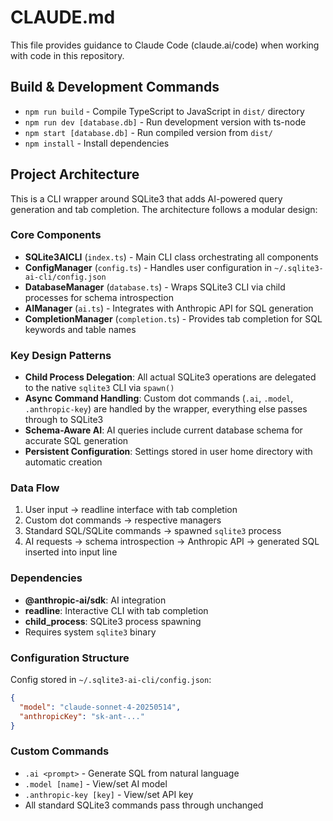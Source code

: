 # CLAUDE.md

This file provides guidance to Claude Code (claude.ai/code) when working with code in this repository.

## Build & Development Commands

- `npm run build` - Compile TypeScript to JavaScript in `dist/` directory
- `npm run dev [database.db]` - Run development version with ts-node
- `npm start [database.db]` - Run compiled version from `dist/`
- `npm install` - Install dependencies

## Project Architecture

This is a CLI wrapper around SQLite3 that adds AI-powered query generation and tab completion. The architecture follows a modular design:

### Core Components

- **SQLite3AICLI** (`index.ts`) - Main CLI class orchestrating all components
- **ConfigManager** (`config.ts`) - Handles user configuration in `~/.sqlite3-ai-cli/config.json`
- **DatabaseManager** (`database.ts`) - Wraps SQLite3 CLI via child processes for schema introspection
- **AIManager** (`ai.ts`) - Integrates with Anthropic API for SQL generation
- **CompletionManager** (`completion.ts`) - Provides tab completion for SQL keywords and table names

### Key Design Patterns

- **Child Process Delegation**: All actual SQLite3 operations are delegated to the native `sqlite3` CLI via `spawn()`
- **Async Command Handling**: Custom dot commands (`.ai`, `.model`, `.anthropic-key`) are handled by the wrapper, everything else passes through to SQLite3
- **Schema-Aware AI**: AI queries include current database schema for accurate SQL generation
- **Persistent Configuration**: Settings stored in user home directory with automatic creation

### Data Flow

1. User input → readline interface with tab completion
2. Custom dot commands → respective managers
3. Standard SQL/SQLite commands → spawned `sqlite3` process
4. AI requests → schema introspection → Anthropic API → generated SQL inserted into input line

### Dependencies

- **@anthropic-ai/sdk**: AI integration
- **readline**: Interactive CLI with tab completion
- **child_process**: SQLite3 process spawning
- Requires system `sqlite3` binary

### Configuration Structure

Config stored in `~/.sqlite3-ai-cli/config.json`:
```json
{
  "model": "claude-sonnet-4-20250514",
  "anthropicKey": "sk-ant-..."
}
```

### Custom Commands

- `.ai <prompt>` - Generate SQL from natural language
- `.model [name]` - View/set AI model
- `.anthropic-key [key]` - View/set API key
- All standard SQLite3 commands pass through unchanged